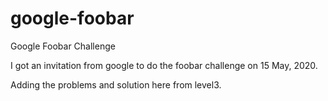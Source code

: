 # google-foobar
Google Foobar Challenge

I got an invitation from google to do the foobar challenge on 15 May, 2020. 

Adding the problems and solution here from level3.
